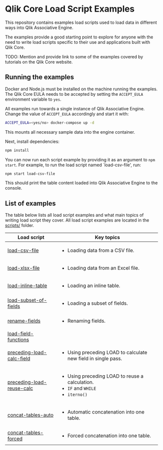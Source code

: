 # Qlik Core Load Script Examples

This repository contains examples load scripts used to load data in different ways into Qlik Associative Engine.

The examples provide a good starting point to explore for anyone with the need to write load scripts specific to their
use and applications built with Qlik Core.

TODO: Mention and provide link to some of the examples covered by tutorials on the Qlik Core website.

## Running the examples

Docker and Node.js must be installed on the machine running the examples. The Qlik Core EULA needs to be accepted by
setting the `ACCEPT_EULA` environment variable to `yes`.

All examples run towards a single instance of Qlik Associative Engine. Change the value of `ACCEPT_EULA` accordingly and
start it with:

```sh
ACCEPT_EULA=<yes/no> docker-compose up -d
```

This mounts all necessary sample data into the engine container.

Next, install dependencies:

```sh
npm install
```

You can now run each script example by providing it as an argument to `npm start`. For example, to run the load script
named `load-csv-file', run:

```sh
npm start load-csv-file
```

This should print the table content loaded into Qlik Associative Engine to the console.

## List of examples

The table below lists all load script examples and what main topics of writing load script they cover. All load script
examples are located in the [scripts/](./scripts/) folder.

Load script | Key topics
----------- | ----------
[load-csv-file](./scripts/load-csv-file) | <ul><li>Loading data from a CSV file.</ul>
[load-xlsx-file](./scripts/load-xlsx-file) | <ul><li>Loading data from an Excel file.</ul>
[load-inline-table](./scripts/load-inline-table) | <ul><li>Loading an inline table.</ul>
[load-subset-of-fields](./scripts/load-subset-of-fields) | <ul><li>Loading a subset of fields.</ul>
[rename-fields](./scripts/rename-fields) | <ul><li>Renaming fields.</ul>
[load-field-functions](./scripts/load-field-functions) | 
[preceding-load-calc-field](./scripts/preceding-load-calc-field) | <ul><li>Using preceding LOAD to calculate new field in single pass.</ul>
[preceding-load-reuse-calc](./scripts/preceding-load-reuse-calc) | <ul><li>Using preceding LOAD to reuse a calculation.<li>`IF` and `WHILE`<li>`iterno()`</ul>
[concat-tables-auto](./scripts/concat-tables) | <ul><li>Automatic concatenation into one table.</ul>
[concat-tables-forced](./scripts/concat-tables) | <ul><li>Forced concatenation into one table.</ul>
